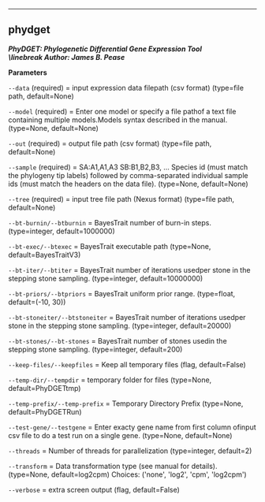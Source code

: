 ---

## phydget
***PhyDGET: Phylogenetic Differential Gene Expression Tool<br>\linebreak Author: James B. Pease***

**Parameters**


``--data`` (required) = input expression data filepath (csv format) (type=file path, default=None)

``--model`` (required) = Enter one model or specify a file pathof a text file containing multiple models.Models syntax described in the manual. (type=None, default=None)

``--out`` (required) = output file path (csv format) (type=file path, default=None)

``--sample`` (required) = SA:A1,A1,A3 SB:B1,B2,B3, ... Species id (must match the phylogeny tip labels) followed by comma-separated individual sample ids (must match the headers on the data file). (type=None, default=None)

``--tree`` (required) = input tree file path (Nexus format) (type=file path, default=None)

``--bt-burnin/--btburnin`` = BayesTrait number of burn-in steps. (type=integer, default=1000000)

``--bt-exec/--btexec`` = BayesTrait executable path (type=None, default=BayesTraitV3)

``--bt-iter/--btiter`` = BayesTrait number of iterations usedper stone in the stepping stone sampling. (type=integer, default=10000000)

``--bt-priors/--btpriors`` = BayesTrait uniform prior range. (type=float, default=(-10, 30))

``--bt-stoneiter/--btstoneiter`` = BayesTrait number of iterations usedper stone in the stepping stone sampling. (type=integer, default=20000)

``--bt-stones/--bt-stones`` = BayesTrait number of stones usedin the stepping stone sampling. (type=integer, default=200)


``--keep-files/--keepfiles`` = Keep all temporary files (flag, default=False)


``--temp-dir/--tempdir`` = temporary folder for files (type=None, default=PhyDGETtmp)

``--temp-prefix/--temp-prefix`` = Temporary Directory Prefix (type=None, default=PhyDGETRun)

``--test-gene/--testgene`` = Enter exacty gene name from first column ofinput csv file to do a test run on a single gene. (type=None, default=None)

``--threads`` = Number of threads for parallelization (type=integer, default=2)

``--transform`` = Data transformation type (see manual for details). (type=None, default=log2cpm)
Choices: ('none', 'log2', 'cpm', 'log2cpm')


``--verbose`` = extra screen output (flag, default=False)


